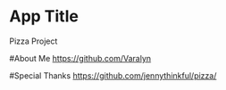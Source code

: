 # App Title
Pizza Project

#About Me
https://github.com/Varalyn


#Special Thanks
https://github.com/jennythinkful/pizza/

